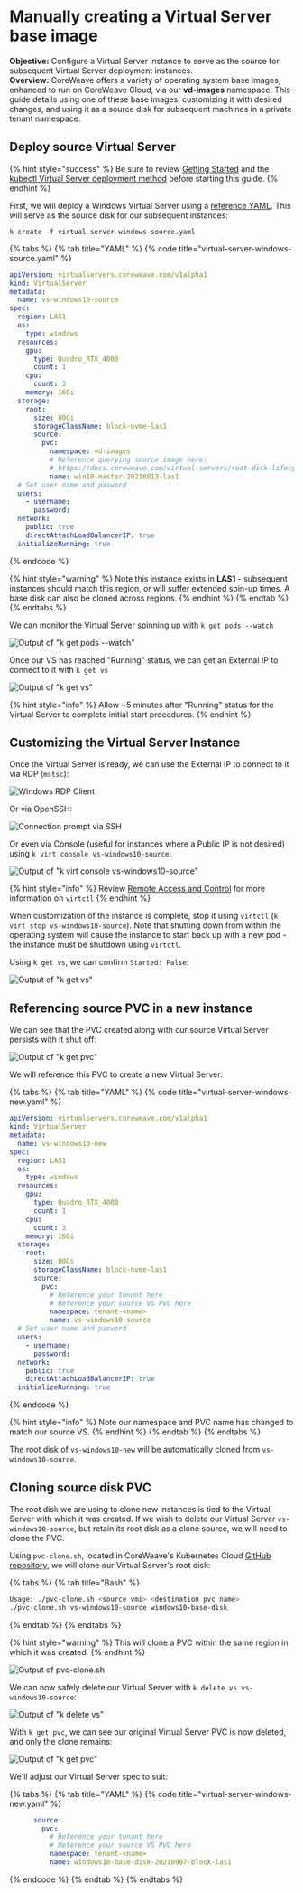 # Manually creating a Virtual Server base image

**Objective:** Configure a Virtual Server instance to serve as the source for subsequent Virtual Server deployment instances.  
**Overview:** CoreWeave offers a variety of operating system base images, enhanced to run on CoreWeave Cloud, via our **vd-images** namespace. This guide details using one of these base images, customizing it with desired changes, and using it as a source disk for subsequent machines in a private tenant namespace.

## Deploy source Virtual Server

{% hint style="success" %}
Be sure to review [Getting Started](../../coreweave-kubernetes/getting-started.md#obtain-access-credentials) and the [kubectl Virtual Server deployment method](../deployment-methods/kubectl.md#deploying-a-virtual-server) before starting this guide.
{% endhint %}

First, we will deploy a Windows Virtual Server using a [reference YAML](https://github.com/coreweave/kubernetes-cloud/blob/master/virtual-server/examples/kubectl/virtual-server-windows.yaml). This will serve as the source disk for our subsequent instances: 

`k create -f virtual-server-windows-source.yaml`

{% tabs %}
{% tab title="YAML" %}
{% code title="virtual-server-windows-source.yaml" %}
```yaml
apiVersion: virtualservers.coreweave.com/v1alpha1
kind: VirtualServer
metadata:
  name: vs-windows10-source
spec:
  region: LAS1
  os:
    type: windows
  resources:
    gpu:
      type: Quadro_RTX_4000
      count: 1
    cpu:
      count: 3
    memory: 16Gi
  storage:
    root:
      size: 80Gi
      storageClassName: block-nvme-las1
      source:
        pvc:
          namespace: vd-images
          # Reference querying source image here:
          # https://docs.coreweave.com/virtual-servers/root-disk-lifecycle-management/exporting-coreweave-images-to-a-writable-pvc#identifying-source-image
          name: win10-master-20210813-las1
  # Set user name and pasword
  users:
    - username:
      password:
  network:
    public: true
    directAttachLoadBalancerIP: true
  initializeRunning: true
```
{% endcode %}

{% hint style="warning" %}
Note this instance exists in **LAS1** - subsequent instances should match this region, or will suffer extended spin-up times. A base disk can also be cloned across regions.
{% endhint %}
{% endtab %}
{% endtabs %}

We can monitor the Virtual Server spinning up with `k get pods --watch`

![Output of &quot;k get pods --watch&quot;](../../.gitbook/assets/image%20%2830%29.png)

Once our VS has reached "Running" status, we can get an External IP to connect to it with `k get vs`

![Output of &quot;k get vs&quot;](../../.gitbook/assets/image%20%2831%29%20%281%29%20%281%29.png)

{% hint style="info" %}
Allow ~5 minutes after "Running" status for the Virtual Server to complete initial start procedures.
{% endhint %}

## Customizing the Virtual Server Instance

Once the Virtual Server is ready, we can use the External IP to connect to it via RDP \(`mstsc`\):

![Windows RDP Client](../../.gitbook/assets/image%20%2837%29.png)

Or via OpenSSH:

![Connection prompt via SSH](../../.gitbook/assets/image%20%2832%29.png)

Or even via Console \(useful for instances where a Public IP is not desired\) using `k virt console vs-windows10-source`:

![Output of &quot;k virt console vs-windows10-source&quot;](../../.gitbook/assets/image%20%2836%29.png)

{% hint style="info" %}
Review [Remote Access and Control](../remote-access-and-control.md#installing-virtctl) for more information on `virtctl`
{% endhint %}

When customization of the instance is complete, stop it using `virtctl` \(`k virt stop vs-windows10-source`\). Note that shutting down from within the operating system will cause the instance to start back up with a new pod - the instance must be shutdown using `virtctl`.

Using `k get vs`, we can confirm `Started: False`:

![Output of &quot;k get vs&quot;](../../.gitbook/assets/image%20%2835%29.png)

## Referencing source PVC in a new instance

We can see that the PVC created along with our source Virtual Server persists with it shut off:

![Output of &quot;k get pvc&quot;](../../.gitbook/assets/image%20%2834%29.png)

We will reference this PVC to create a new Virtual Server:

{% tabs %}
{% tab title="YAML" %}
{% code title="virtual-server-windows-new.yaml" %}
```yaml
apiVersion: virtualservers.coreweave.com/v1alpha1
kind: VirtualServer
metadata:
  name: vs-windows10-new
spec:
  region: LAS1
  os:
    type: windows
  resources:
    gpu:
      type: Quadro_RTX_4000
      count: 1
    cpu:
      count: 3
    memory: 16Gi
  storage:
    root:
      size: 80Gi
      storageClassName: block-nvme-las1
      source:
        pvc:
          # Reference your tenant here
          # Reference your source VS PVC here
          namespace: tenant-<name>
          name: vs-windows10-source
  # Set user name and pasword
  users:
    - username:
      password:
  network:
    public: true
    directAttachLoadBalancerIP: true
  initializeRunning: true
```
{% endcode %}

{% hint style="info" %}
Note our namespace and PVC name has changed to match our source VS.
{% endhint %}
{% endtab %}
{% endtabs %}

The root disk of `vs-windows10-new` will be automatically cloned from `vs-windows10-source`.

## Cloning source disk PVC

The root disk we are using to clone new instances is tied to the Virtual Server with which it was created. If we wish to delete our Virtual Server `vs-windows10-source`, but retain its root disk as a clone source, we will need to clone the PVC.

Using `pvc-clone.sh`, located in CoreWeave's Kubernetes Cloud [GitHub repository](https://github.com/coreweave/kubernetes-cloud/blob/master/virtual-server/pvc-clone.sh), we will clone our Virtual Server's root disk:

{% tabs %}
{% tab title="Bash" %}
```bash
Usage: ./pvc-clone.sh <source vmi> <destination pvc name>
./pvc-clone.sh vs-windows10-source windows10-base-disk
```
{% endtab %}
{% endtabs %}

{% hint style="warning" %}
This will clone a PVC within the same region in which it was created.
{% endhint %}

![Output of pvc-clone.sh](../../.gitbook/assets/image%20%2839%29.png)

We can now safely delete our Virtual Server with `k delete vs vs-windows10-source`: 

![Output of &quot;k delete vs&quot;](../../.gitbook/assets/image%20%2833%29.png)

With `k get pvc`, we can see our original Virtual Server PVC is now deleted, and only the clone remains:

![Output of &quot;k get pvc&quot;](../../.gitbook/assets/image%20%2829%29.png)

We'll adjust our Virtual Server spec to suit:

{% tabs %}
{% tab title="YAML" %}
{% code title="virtual-server-windows-new.yaml" %}
```yaml
      source:
        pvc:
          # Reference your tenant here
          # Reference your source VS PVC here
          namespace: tenant-<name>
          name: windows10-base-disk-20210907-block-las1
```
{% endcode %}
{% endtab %}
{% endtabs %}

